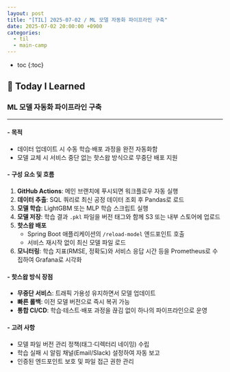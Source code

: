 ```yaml
---
layout: post
title: "[TIL] 2025-07-02 / ML 모델 자동화 파이프라인 구축"
date: 2025-07-02 20:00:00 +0900
categories:
  - til
  - main-camp
---
```


* toc
{:toc}

## 📖 Today I Learned
### ML 모델 자동화 파이프라인 구축

---

#### - **목적**
- 데이터 업데이트 시 수동 학습·배포 과정을 완전 자동화함
- 모델 교체 시 서비스 중단 없는 핫스왑 방식으로 무중단 배포 지원

#### - **구성 요소 및 흐름**
1. **GitHub Actions**: 메인 브랜치에 푸시되면 워크플로우 자동 실행
2. **데이터 추출**: SQL 쿼리로 최신 공정 데이터 조회 후 Pandas로 로드
3. **모델 학습**: LightGBM 또는 MLP 학습 스크립트 실행
4. **모델 저장**: 학습 결과 `.pkl` 파일을 버전 태그와 함께 S3 또는 내부 스토어에 업로드
5. **핫스왑 배포**
   - Spring Boot 애플리케이션의 `/reload-model` 엔드포인트 호출
   - 서비스 재시작 없이 최신 모델 파일 로드
6. **모니터링**: 학습 지표(RMSE, 정확도)와 서비스 응답 시간 등을 Prometheus로 수집하여 Grafana로 시각화

#### - **핫스왑 방식 장점**
- **무중단 서비스**: 트래픽 가용성 유지하면서 모델 업데이트
- **빠른 롤백**: 이전 모델 버전으로 즉시 복귀 가능
- **통합 CI/CD**: 학습·테스트·배포 과정을 끊김 없이 하나의 파이프라인으로 운영

#### - **고려 사항**
- 모델 파일 버전 관리 정책(태그·디렉터리 네이밍) 수립
- 학습 실패 시 알림 채널(Email/Slack) 설정하여 자동 보고
- 인증된 엔드포인트 보호 및 파일 접근 권한 관리